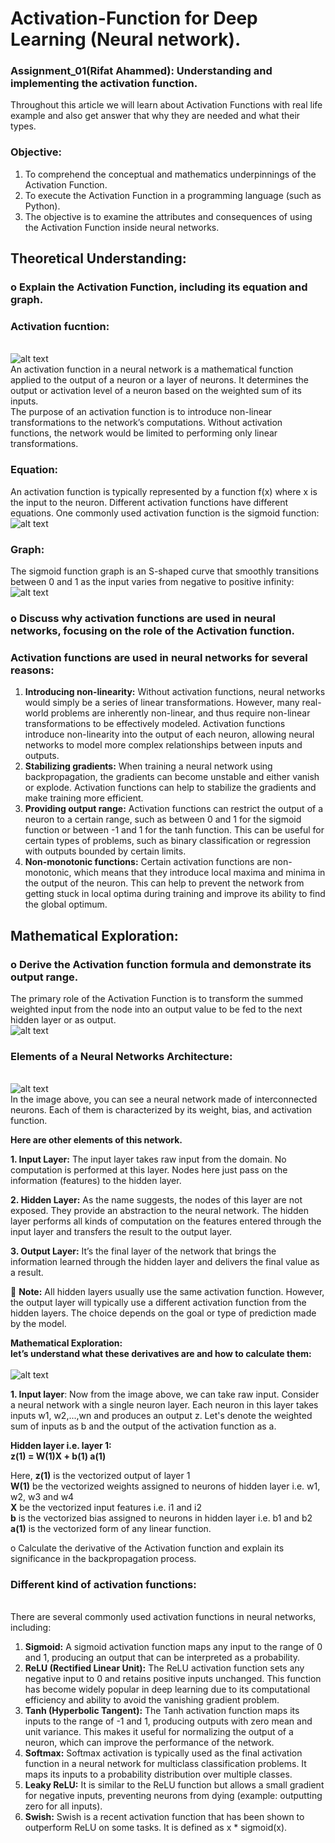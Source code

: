 # Activation-Function for Deep Learning (Neural network).
### Assignment_01(Rifat Ahammed): Understanding and implementing the activation function.<br/>
Throughout this article we will learn about Activation Functions with real life example and also get answer that why they are needed and what their types.

### Objective:
1. To comprehend the conceptual and mathematics underpinnings of the Activation Function.
2. To execute the Activation Function in a programming language (such as Python).
3. The objective is to examine the attributes and consequences of using the Activation Function
inside neural networks.<br /> 

## Theoretical Understanding:
  ### o Explain the Activation Function, including its equation and graph.<br/>
  ### Activation fucntion: 
  <br/>![alt text](https://github.com/Rifat-Ahammed/Activation-Function/blob/main/images/image.png)<br/>
  An activation function in a neural network is a mathematical function applied to the output of a neuron or a layer of neurons. It determines the output or activation level of a neuron based on the weighted sum of its inputs.<br/>
  The purpose of an activation function is to introduce non-linear transformations to the network’s computations. Without activation functions, the network would be limited to performing only linear transformations.<br/>
  
  ### Equation:
  An activation function is typically represented by a function f(x) where x is the input
  to the neuron. Different activation functions have different equations. One commonly
  used activation function is the sigmoid function: 
  <br/>![alt text](https://github.com/Rifat-Ahammed/Activation-Function/blob/main/images/image-1.png)

  ### Graph:
  The sigmoid function graph is an S-shaped curve that smoothly transitions between 0 and 1 as the input varies from negative to positive infinity:
  <br/>![alt text](https://github.com/Rifat-Ahammed/Activation-Function/blob/main/images/image-2.png)
  <br/>

  ### o Discuss why activation functions are used in neural networks, focusing on the role of the Activation function.<br/>
  
  ### Activation functions are used in neural networks for several reasons:<br/>
  
  1. **Introducing non-linearity:** Without activation functions, neural networks would simply be a series of linear transformations. However, many real-world problems are inherently non-linear, and thus require non-linear transformations to be effectively modeled. Activation functions introduce non-linearity into the output of each neuron, allowing neural networks to model more complex relationships between inputs and outputs.<br/>
  2. **Stabilizing gradients:** When training a neural network using backpropagation, the gradients can become unstable and either vanish or explode. Activation functions can help to stabilize the gradients and make training more efficient.<br/>
  3. **Providing output range:** Activation functions can restrict the output of a neuron to a certain range, such as between 0 and 1 for the sigmoid function or between -1 and 1 for the tanh function. This can be useful for certain types of problems, such as binary classification or regression with outputs bounded by certain limits.<br/>
  4. **Non-monotonic functions:**  Certain activation functions are non-monotonic, which means that they introduce local maxima and minima in the output of the neuron. This can help to prevent the network from getting stuck in local optima during training and improve its ability to find the global optimum.<br/>


  ## Mathematical Exploration:<br/>

  ### o Derive the Activation function formula and demonstrate its output range.<br/>
  The primary role of the Activation Function is to transform the summed weighted input from the node into an output value to be fed to the next hidden layer or as output. 
  <br/>![alt text](https://github.com/Rifat-Ahammed/Activation-Function/blob/main/images/image-3.png)<br/>
  ### Elements of a Neural Networks Architecture:
  <br/>![alt text](https://github.com/Rifat-Ahammed/Activation-Function/blob/main/images/image-4.png)<br/>
  In the image above, you can see a neural network made of interconnected neurons. Each of them is characterized by its weight, bias, and activation function.<br/>

  **Here are other elements of this network.**<br/>

  **1. Input Layer:** The input layer takes raw input from the domain. No computation is performed at this layer. Nodes here just pass on the information (features) to the hidden layer.<br/>

  **2. Hidden Layer:** As the name suggests, the nodes of this layer are not exposed. They provide an abstraction to the neural network. The hidden layer performs all kinds of computation on the features entered through the input layer and transfers the result to the output layer.<br/>

  **3. Output Layer:** It’s the final layer of the network that brings the information learned through the hidden layer and delivers the final value as a result.<br/>

  📢 **Note:** All hidden layers usually use the same activation function. However, the output layer will typically use a different activation function from the hidden layers. The choice depends on the goal or type of prediction made by the model.

  **Mathematical Exploration:**<br/>
  **let’s understand what these derivatives are and how to calculate them:**<br/>
  <br/>![alt text](https://github.com/Rifat-Ahammed/Activation-Function/blob/main/images/image-5.PNG)<br/>

  **1. Input layer**: Now from the image above, we can take raw input.
  Consider a neural network with a single neuron layer. Each neuron in this layer takes inputs w1, w2,...,wn
  and produces an output z. Let's denote the weighted sum of inputs as b and the output of the activation function as a.

  **Hidden layer i.e. layer 1:** <br/>
  **z(1) = W(1)X + b(1) a(1)**

  Here,
  **z(1)** is the vectorized output of layer 1<br/>
  **W(1)** be the vectorized weights assigned to neurons of hidden layer i.e. w1, w2, w3 and w4<br/>
  **X** be the vectorized input features i.e. i1 and i2<br/>
  **b** is the vectorized bias assigned to neurons in hidden layer i.e. b1 and b2<br/>
  **a(1)** is the vectorized form of any linear function.<br/>



  o Calculate the derivative of the Activation function and explain its significance in the backpropagation process.<br/>
  ### Different kind of activation functions:

  <br/>There are several commonly used activation functions in neural networks, including:<br/>

  1. **Sigmoid:** A sigmoid activation function maps any input to the range of 0 and 1, producing an output that can be interpreted as a probability.<br/>
  2. **ReLU (Rectified Linear Unit):** The ReLU activation function sets any negative input to 0 and retains positive inputs unchanged. This function has become widely popular in deep learning due to its computational efficiency and ability to avoid the vanishing gradient problem.<br/>
  3. **Tanh (Hyperbolic Tangent):** The Tanh activation function maps its inputs to the range of -1 and 1, producing outputs with zero mean and unit variance. This makes it useful for normalizing the output of a neuron, which can improve the performance of the network.<br/>
  4. **Softmax:** Softmax activation is typically used as the final activation function in a neural network for multiclass classification problems. It maps its inputs to a probability distribution over multiple classes.<br/>
  5. **Leaky ReLU:** It is similar to the ReLU function but allows a small gradient for negative inputs, preventing neurons from dying (example: outputting zero for all inputs).<br/>
  6. **Swish:** Swish is a recent activation function that has been shown to outperform ReLU on some tasks. It is defined as x * sigmoid(x).<br/>


<br/>


